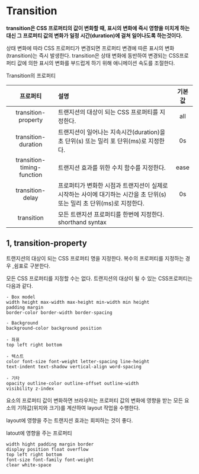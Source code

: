# Transition

**transition은 CSS 프로퍼티의 값이 변화할 때, 표시의 변화에 즉시 영향을 미치게 하는 대신 그 프로퍼티 값의 변화가 일정 시간(duration)에 걸쳐 일어나도록 하는것이다.**

상태 변화에 따라 CSS 프로퍼티가 변경되면 프로퍼티 변경에 따른 표시의 변화(transition)는 즉시 발생한다.
transition은 상태 변화에 동반하여 변경되는 CSS프로퍼티 값에 의한 표시의 변화를 부드럽게 하기 위해 애니메이션 속도를 조절한다.

Transition의 프로퍼티

프로퍼티|설명|기본값
:---:|:---|:---:
transition-property|트랜지션의 대상이 되는 CSS 프로퍼티를 지정한다. | all
transition-duration|트랜지션이 일어나는 지속시간(duration)을 초 단위(s) 또는 밀리 포 단위(ms)로 지정한다.|0s
transition-timing-function|트랜지션 효과를 위한 수치 함수를 지정한다.|ease
transition-delay|프로퍼티가 변화한 시점과 트랜지션이 실제로 시작하는 사이에 대기하는 시간을 초 단위(s) 또는 밀리 초 단위(ms)로 지정한다.|0s
transition|모든 트랜지션 프로퍼티를 한번에 지정한다. shorthand syntax

## 1, transition-property

트랜지션의 대상이 되는 CSS 프로퍼티 명을 지정한다. 복수의 프로퍼티를 지정하는 경우 ,쉼표로 구분한다.

모든 CSS 프로퍼티를 지정할 수는 없다.
트랜지션의 대상이 될 수 있는 CSS프로퍼티는 다음과 같다.
```
- Box model
width height max-width max-height min-width min height
padding margin
border-color border-width border-spacing

- Background
background-color background position

- 좌표
top left right bottom

- 텍스트
color font-size font-weight letter-spacing line-height
text-indent text-shadow vertical-align word-spacing

- 기타
opacity outline-color outline-offset outline-width
visibility z-index
```
요소의 프로퍼티 값이 변화하면 브라우저는 프로퍼티 값의 변화에 영향을 받는 모든 요소의 기하값(위치와 크기)를 계산하여 layout 작업을 수행한다.

layout에 영향을 주는 트랜지션 효과는 회피하는 것이 좋다.

latout에 영향을 주는 프로퍼티
```
width hight padding margin border
display position float overflow
top left right bottom
font-size font-family font-weight
clear white-space
```

